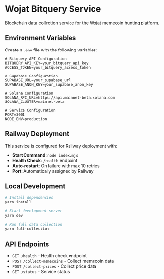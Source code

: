 # Wojat Bitquery Service

Blockchain data collection service for the Wojat memecoin hunting platform.

## Environment Variables

Create a `.env` file with the following variables:

```env
# Bitquery API Configuration
BITQUERY_API_KEY=your_bitquery_api_key
ACCESS_TOKEN=your_bitquery_access_token

# Supabase Configuration
SUPABASE_URL=your_supabase_url
SUPABASE_ANON_KEY=your_supabase_anon_key

# Solana Configuration
SOLANA_RPC_URL=https://api.mainnet-beta.solana.com
SOLANA_CLUSTER=mainnet-beta

# Service Configuration
PORT=3001
NODE_ENV=production
```

## Railway Deployment

This service is configured for Railway deployment with:

- **Start Command**: `node index.mjs`
- **Health Check**: `/health` endpoint
- **Auto-restart**: On failure with max 10 retries
- **Port**: Automatically assigned by Railway

## Local Development

```bash
# Install dependencies
yarn install

# Start development server
yarn dev

# Run full data collection
yarn full-collection
```

## API Endpoints

- `GET /health` - Health check endpoint
- `POST /collect-memecoins` - Collect memecoin data
- `POST /collect-prices` - Collect price data
- `GET /status` - Service status